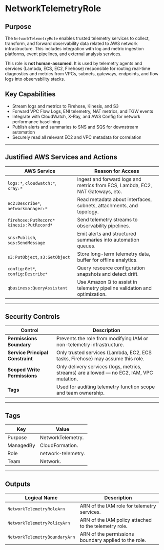 # NetworkTelemetryRole

## Purpose

The `NetworkTelemetryRole` enables trusted telemetry services to collect, transform, and forward observability data related to AWS network infrastructure. This includes integration with log and metric ingestion platforms, event pipelines, and external analysis services.

This role is **not human-assumed**. It is used by telemetry agents and services (Lambda, ECS, EC2, Firehose) responsible for routing real-time diagnostics and metrics from VPCs, subnets, gateways, endpoints, and flow logs into observability stacks.

## Key Capabilities

- Stream logs and metrics to Firehose, Kinesis, and S3
- Forward VPC Flow Logs, ENI telemetry, NAT metrics, and TGW events
- Integrate with CloudWatch, X-Ray, and AWS Config for network performance baselining
- Publish alerts and summaries to SNS and SQS for downstream automation
- Securely read all relevant EC2 and VPC metadata for correlation

---

## Justified AWS Services and Actions

| AWS Service | Reason for Access |
| - | - |
| `logs:*`, `cloudwatch:*`, `xray:*` | Ingest and forward logs and metrics from ECS, Lambda, EC2, NAT Gateways, etc. |
| `ec2:Describe*`, `networkmanager:*` | Read metadata about interfaces, subnets, attachments, and topology. |
| `firehose:PutRecord*`<br>`kinesis:PutRecord*` | Send telemetry streams to observability pipelines. |
| `sns:Publish`, `sqs:SendMessage` | Emit alerts and structured summaries into automation queues. |
| `s3:PutObject`, `s3:GetObject` | Store long-term telemetry data, buffer for offline analytics. |
| `config:Get*`, `config:Describe*` | Query resource configuration snapshots and detect drift. |
| `qbusiness:QueryAssistant` | Use Amazon Q to assist in telemetry pipeline validation and optimization. |

---

## Security Controls

| Control | Description |
| - | - |
| **Permissions Boundary** | Prevents the role from modifying IAM or non-telemetry infrastructure. |
| **Service Principal Constraint** | Only trusted services (Lambda, EC2, ECS tasks, Firehose) may assume this role. |
| **Scoped Write Permissions** | Only delivery services (logs, metrics, streams) are allowed — no EC2, IAM, VPC mutation. |
| **Tags** | Used for auditing telemetry function scope and team ownership. |

---

## Tags

| Key | Value |
| - | - |
| Purpose | NetworkTelemetry. |
| ManagedBy | CloudFormation. |
| Role | network-telemetry. |
| Team | Network. |

---

## Outputs

| Logical Name | Description |
| - | - |
| `NetworkTelemetryRoleArn` | ARN of the IAM role for telemetry services. |
| `NetworkTelemetryPolicyArn` | ARN of the IAM policy attached to the telemetry role. |
| `NetworkTelemetryBoundaryArn` | ARN of the permissions boundary applied to the role. |
